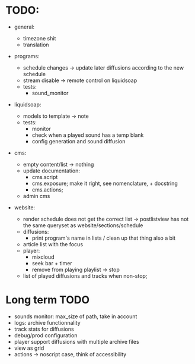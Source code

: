 
# TODO:
- general:
    - timezone shit
    - translation

- programs:
    - schedule changes -> update later diffusions according to the new schedule
    - stream disable -> remote control on liquidsoap
    - tests:
        - sound_monitor

- liquidsoap:
    - models to template -> note
    - tests:
        - monitor
        - check when a played sound has a temp blank
        - config generation and sound diffusion

- cms:
    - empty content/list -> nothing
    - update documentation:
        - cms.script
        - cms.exposure; make it right, see nomenclature, + docstring
        - cms.actions;
    - admin cms

- website:
    - render schedule does not get the correct list
        -> postlistview has not the same queryset as website/sections/schedule
    - diffusions:
        - print program's name in lists / clean up that thing also a bit
    - article list with the focus
    - player:
        - mixcloud
        - seek bar + timer
        - remove from playing playlist -> stop
    - list of played diffusions and tracks when non-stop;

# Long term TODO
- sounds monitor: max_size of path, take in account
- logs: archive functionnality
- track stats for diffusions
- debug/prod configuration
- player support diffusions with multiple archive files
- view as grid
- actions -> noscript case, think of accessibility



